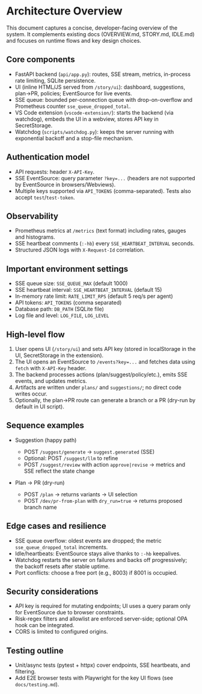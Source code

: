 # Architecture Overview

This document captures a concise, developer-facing overview of the system. It complements existing docs (OVERVIEW.md, STORY.md, IDLE.md) and focuses on runtime flows and key design choices.

## Core components
- FastAPI backend (`api/app.py`): routes, SSE stream, metrics, in-process rate limiting, SQLite persistence.
- UI (inline HTML/JS served from `/story/ui`): dashboard, suggestions, plan→PR, policies; EventSource for live events.
- SSE queue: bounded per-connection queue with drop-on-overflow and Prometheus counter `sse_queue_dropped_total`.
- VS Code extension (`vscode-extension/`): starts the backend (via watchdog), embeds the UI in a webview, stores API key in SecretStorage.
- Watchdog (`scripts/watchdog.py`): keeps the server running with exponential backoff and a stop-file mechanism.

## Authentication model
- API requests: header `X-API-Key`.
- SSE EventSource: query parameter `?key=...` (headers are not supported by EventSource in browsers/Webviews).
- Multiple keys supported via `API_TOKENS` (comma-separated). Tests also accept `test`/`test-token`.

## Observability
- Prometheus metrics at `/metrics` (text format) including rates, gauges and histograms.
- SSE heartbeat comments (`:-hb`) every `SSE_HEARTBEAT_INTERVAL` seconds.
- Structured JSON logs with `X-Request-Id` correlation.

## Important environment settings
- SSE queue size: `SSE_QUEUE_MAX` (default 1000)
- SSE heartbeat interval: `SSE_HEARTBEAT_INTERVAL` (default 15)
- In-memory rate limit: `RATE_LIMIT_RPS` (default 5 req/s per agent)
- API tokens: `API_TOKENS` (comma separated)
- Database path: `DB_PATH` (SQLite file)
- Log file and level: `LOG_FILE`, `LOG_LEVEL`

## High-level flow
1. User opens UI (`/story/ui`) and sets API key (stored in localStorage in the UI, SecretStorage in the extension).
2. The UI opens an EventSource to `/events?key=...` and fetches data using `fetch` with `X-API-Key` header.
3. The backend processes actions (plan/suggest/policy/etc.), emits SSE events, and updates metrics.
4. Artifacts are written under `plans/` and `suggestions/`; no direct code writes occur.
5. Optionally, the plan→PR route can generate a branch or a PR (dry-run by default in UI script).

## Sequence examples
- Suggestion (happy path)
  - POST `/suggest/generate` → `suggest.generated` (SSE)
  - Optional: POST `/suggest/llm` to refine
  - POST `/suggest/review` with action `approve|revise` → metrics and SSE reflect the state change

- Plan → PR (dry-run)
  - POST `/plan` → returns variants → UI selection
  - POST `/dev/pr-from-plan` with `dry_run=true` → returns proposed branch name

## Edge cases and resilience
- SSE queue overflow: oldest events are dropped; the metric `sse_queue_dropped_total` increments.
- Idle/heartbeats: EventSource stays alive thanks to `:-hb` keepalives.
- Watchdog restarts the server on failures and backs off progressively; the backoff resets after stable uptime.
- Port conflicts: choose a free port (e.g., 8003) if 8001 is occupied.

## Security considerations
- API key is required for mutating endpoints; UI uses a query param only for EventSource due to browser constraints.
- Risk-regex filters and allowlist are enforced server-side; optional OPA hook can be integrated.
- CORS is limited to configured origins.

## Testing outline
- Unit/async tests (pytest + httpx) cover endpoints, SSE heartbeats, and filtering.
- Add E2E browser tests with Playwright for the key UI flows (see `docs/testing.md`).
